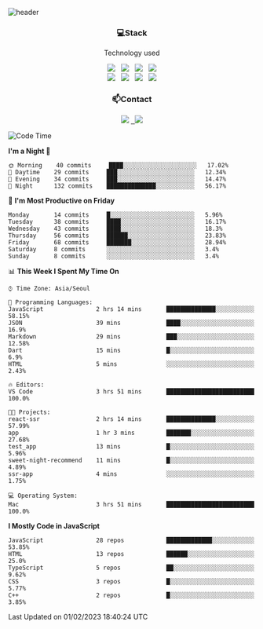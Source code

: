 ![header](https://capsule-render.vercel.app/api?type=waving&color=gradient&height=200&text=Che-ri&fontAlign=70&fontAlignY=40&animation=twinkling)

<h3 align="center">💻Stack</h3>
<p align="center">Technology used</p>
<div align="center"><img src="https://img.shields.io/badge/HTML5-e74c3c?style=flat-square&logo=HTML5&logoColor=white"></img> &nbsp <img src="https://img.shields.io/badge/CSS3-0A84FF?style=flat-square&logo=CSS3&logoColor=white"></img> &nbsp <img src="https://img.shields.io/badge/tailwind%2Dcss-06B6D4?style=flat-square&logo=tailwindcss&logoColor=white"/></a> &nbsp <img src="https://img.shields.io/badge/styled%2Dcomponents-DB7093?style=flat-square&logo=styled%2Dcomponents&logoColor=white"/></a>
<br><img src="https://img.shields.io/badge/JavaScript-FFCD11?style=flat-square&logo=JavaScript&logoColor=white"></img> &nbsp <img src="https://img.shields.io/badge/React-00BCF6?style=flat-square&logo=React&logoColor=white"></img> &nbsp <img src="https://img.shields.io/badge/Redux-764ABC?style=flat-square&logo=Redux&logoColor=white"/> &nbsp <img src="https://img.shields.io/badge/Zustand-582D3E?style=flat-square&logo=Zustand&logoColor=white"/></a></div> 

<h3 align="center">📫Contact</h3>
<div align="center"><a href="https://cheri.tistory.com/"><img src="https://img.shields.io/badge/Cheri-AD29B6?style=flat-square&logo=Tidal&logoColor=white"/></a> <a href="rnjs1135@gmail.com"> &nbsp <img src="https://img.shields.io/badge/Gmail-EA4335?style=flat-square&logo=Gmail&logoColor=white"/></a></div>

<!--START_SECTION:waka-->
![Code Time](http://img.shields.io/badge/Code%20Time-2%2C076%20hrs%2037%20mins-blue)

**I'm a Night 🦉** 

```text
🌞 Morning    40 commits     ████░░░░░░░░░░░░░░░░░░░░░   17.02% 
🌆 Daytime    29 commits     ███░░░░░░░░░░░░░░░░░░░░░░   12.34% 
🌃 Evening    34 commits     ███░░░░░░░░░░░░░░░░░░░░░░   14.47% 
🌙 Night      132 commits    ██████████████░░░░░░░░░░░   56.17%

```
📅 **I'm Most Productive on Friday** 

```text
Monday       14 commits     █░░░░░░░░░░░░░░░░░░░░░░░░   5.96% 
Tuesday      38 commits     ████░░░░░░░░░░░░░░░░░░░░░   16.17% 
Wednesday    43 commits     ████░░░░░░░░░░░░░░░░░░░░░   18.3% 
Thursday     56 commits     ██████░░░░░░░░░░░░░░░░░░░   23.83% 
Friday       68 commits     ███████░░░░░░░░░░░░░░░░░░   28.94% 
Saturday     8 commits      ░░░░░░░░░░░░░░░░░░░░░░░░░   3.4% 
Sunday       8 commits      ░░░░░░░░░░░░░░░░░░░░░░░░░   3.4%

```


📊 **This Week I Spent My Time On** 

```text
⌚︎ Time Zone: Asia/Seoul

💬 Programming Languages: 
JavaScript               2 hrs 14 mins       ██████████████░░░░░░░░░░░   58.15% 
JSON                     39 mins             ████░░░░░░░░░░░░░░░░░░░░░   16.9% 
Markdown                 29 mins             ███░░░░░░░░░░░░░░░░░░░░░░   12.58% 
Dart                     15 mins             █░░░░░░░░░░░░░░░░░░░░░░░░   6.9% 
HTML                     5 mins              ░░░░░░░░░░░░░░░░░░░░░░░░░   2.43%

🔥 Editors: 
VS Code                  3 hrs 51 mins       █████████████████████████   100.0%

🐱‍💻 Projects: 
react-ssr                2 hrs 14 mins       ██████████████░░░░░░░░░░░   57.99% 
app                      1 hr 3 mins         ███████░░░░░░░░░░░░░░░░░░   27.68% 
test_app                 13 mins             █░░░░░░░░░░░░░░░░░░░░░░░░   5.96% 
sweet-night-recommend    11 mins             █░░░░░░░░░░░░░░░░░░░░░░░░   4.89% 
ssr-app                  4 mins              ░░░░░░░░░░░░░░░░░░░░░░░░░   1.75%

💻 Operating System: 
Mac                      3 hrs 51 mins       █████████████████████████   100.0%

```

**I Mostly Code in JavaScript** 

```text
JavaScript               28 repos            █████████████░░░░░░░░░░░░   53.85% 
HTML                     13 repos            ██████░░░░░░░░░░░░░░░░░░░   25.0% 
TypeScript               5 repos             ██░░░░░░░░░░░░░░░░░░░░░░░   9.62% 
CSS                      3 repos             █░░░░░░░░░░░░░░░░░░░░░░░░   5.77% 
C++                      2 repos             █░░░░░░░░░░░░░░░░░░░░░░░░   3.85%

```



 Last Updated on 01/02/2023 18:40:24 UTC
<!--END_SECTION:waka-->
